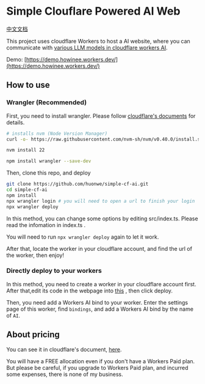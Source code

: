 # Simple Clouflare Powered AI Web
[中文文档](https://github.com/huonwe/simple-cf-ai/blob/main/doc/README.zh-cn.md)

This project uses cloudflare Workers to host a AI website, where you can communicate with [various LLM models in cloudflare workers AI](https://developers.cloudflare.com/workers-ai/models/).

Demo: [https://demo.howinee.workers.dev/](https://demo.howinee.workers.dev/)

## How to use
### Wrangler (Recommended)
First, you need to install wrangler. Please follow [cloudflare's documents](https://developers.cloudflare.com/workers/wrangler/install-and-update/) for details.

```bash
# installs nvm (Node Version Manager)
curl -o- https://raw.githubusercontent.com/nvm-sh/nvm/v0.40.0/install.sh | bash

nvm install 22

npm install wrangler --save-dev
```

Then, clone this repo, and deploy
```bash
git clone https://github.com/huonwe/simple-cf-ai.git
cd simple-cf-ai
npm install
npx wrangler login # you will need to open a url to finish your login
npx wrangler deploy
```

In this method, you can change some options by editing src/index.ts. Please read the infomation in index.ts .

You will need to run `npx wrangler deploy` again to let it work.

After that, locate the worker in your cloudflare account, and find the url of the worker, then enjoy!

### Directly deploy to your workers
In this method, you need to create a worker in your cloudflare account first. After that,edit its code in the webpage into [this](https://github.com/huonwe/simple-cf-ai/blob/main/deploy/worker.js) , then click deploy.

Then, you need add a Workers AI bind to your worker. Enter the settings page of this worker, find `bindings`, and add a Workers AI bind by the name of `AI`.

## About pricing
You can see it in cloudflare's document, [here](https://developers.cloudflare.com/workers-ai/platform/pricing/).

You will have a FREE allocation even if you don't have a Workers Paid plan. But please be careful, if you upgrade to Workers Paid plan, and incurred some expenses, there is none of my business.